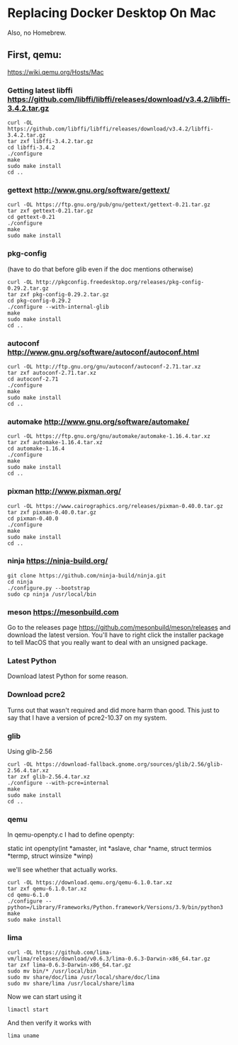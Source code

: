 # Replacing Docker Desktop On Mac
Also, no Homebrew.

## First, qemu:

https://wiki.qemu.org/Hosts/Mac

### Getting latest libffi https://github.com/libffi/libffi/releases/download/v3.4.2/libffi-3.4.2.tar.gz

	curl -OL https://github.com/libffi/libffi/releases/download/v3.4.2/libffi-3.4.2.tar.gz
	tar zxf libffi-3.4.2.tar.gz
	cd libffi-3.4.2
	./configure
	make
	sudo make install
	cd ..

### gettext http://www.gnu.org/software/gettext/

	curl -OL https://ftp.gnu.org/pub/gnu/gettext/gettext-0.21.tar.gz
	tar zxf gettext-0.21.tar.gz
	cd gettext-0.21
	./configure
	make
	sudo make install

### pkg-config
(have to do that before glib even if the doc mentions otherwise)

	curl -OL http://pkgconfig.freedesktop.org/releases/pkg-config-0.29.2.tar.gz
	tar zxf pkg-config-0.29.2.tar.gz
	cd pkg-config-0.29.2
	./configure --with-internal-glib
	make
	sudo make install
	cd ..

### autoconf http://www.gnu.org/software/autoconf/autoconf.html

	curl -OL http://ftp.gnu.org/gnu/autoconf/autoconf-2.71.tar.xz
	tar zxf autoconf-2.71.tar.xz
	cd autoconf-2.71
	./configure
	make
	sudo make install
	cd ..

### automake http://www.gnu.org/software/automake/

	curl -OL https://ftp.gnu.org/gnu/automake/automake-1.16.4.tar.xz
	tar zxf automake-1.16.4.tar.xz
	cd automake-1.16.4
	./configure
	make
	sudo make install
	cd ..

### pixman http://www.pixman.org/

	curl -OL https://www.cairographics.org/releases/pixman-0.40.0.tar.gz
	tar zxf pixman-0.40.0.tar.gz
	cd pixman-0.40.0
	./configure
	make
	sudo make install
	cd ..
	
### ninja https://ninja-build.org/

	git clone https://github.com/ninja-build/ninja.git
	cd ninja
	./configure.py --bootstrap
	sudo cp ninja /usr/local/bin

### meson https://mesonbuild.com

Go to the releases page https://github.com/mesonbuild/meson/releases
and download the latest version. You'll have to right click the installer package to tell MacOS that you really want to deal with an unsigned package.

### Latest Python
Download latest Python for some reason.

### Download pcre2

Turns out that wasn't required and did more harm than good. This just to say that I have a version of pcre2-10.37 on my system.


### glib
Using glib-2.56

	curl -OL https://download-fallback.gnome.org/sources/glib/2.56/glib-2.56.4.tar.xz
	tar zxf glib-2.56.4.tar.xz
	./configure --with-pcre=internal
	make
	sudo make install
	cd ..
	

### qemu

In qemu-openpty.c I had to define openpty:

static int openpty(int *amaster, int *aslave, char *name,
struct termios *termp, struct winsize *winp)

we'll see whether that actually works.

	curl -OL https://download.qemu.org/qemu-6.1.0.tar.xz
	tar zxf qemu-6.1.0.tar.xz
	cd qemu-6.1.0
	./configure --python=/Library/Frameworks/Python.framework/Versions/3.9/bin/python3
	make
	sudo make install

### lima

	curl -OL https://github.com/lima-vm/lima/releases/download/v0.6.3/lima-0.6.3-Darwin-x86_64.tar.gz
	tar zxf lima-0.6.3-Darwin-x86_64.tar.gz
	sudo mv bin/* /usr/local/bin
	sudo mv share/doc/lima /usr/local/share/doc/lima
	sudo mv share/lima /usr/local/share/lima
	
Now we can start using it

	limactl start

And then verify it works with

	lima uname
